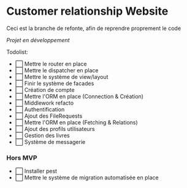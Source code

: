 # Customer relationship Website

Ceci est la branche de refonte, afin de reprendre proprement le code

*Projet en développement*

Todolist:

- ⬜ Mettre le router en place 
- ⬜ Mettre le dispatcher en place
- ⬜ Mettre le système de view/layout
- ⬜ Finir le système de facades
- ⬜ Création de compte
- ⬜ Mettre l'ORM en place (Connection & Création)
- ⬜ Middlework refacto
- ⬜ Authentification
- ⬜ Ajout des FileRequests
- ⬜ Mettre l'ORM en place (Fetching & Relations)
- ⬜ Ajout des profils utilisateurs
- ⬜ Gestion des livres
- ⬜ Système de messagerie

### Hors MVP
- ⬜ Installer pest
- ⬜ Mettre le système de migration automatisée en place
